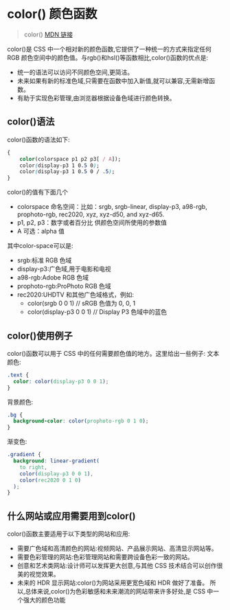 # color() 颜色函数

> color() [MDN 链接](https://developer.mozilla.org/en-US/docs/Web/CSS/color_value/color)

color()是 CSS 中一个相对新的颜色函数,它提供了一种统一的方式来指定任何 RGB 颜色空间中的颜色值。与rgb()和hsl()等函数相比,color()函数的优点是:

- 统一的语法可以访问不同颜色空间,更简洁。
- 未来如果有新的标准色域,只需要在函数中加入新值,就可以兼容,无需新增函数。
- 有助于实现色彩管理,由浏览器根据设备色域进行颜色转换。

## color()语法

color()函数的语法如下:

```css
{
    color(colorspace p1 p2 p3[ / A]);
    color(display-p3 1 0.5 0);
    color(display-p3 1 0.5 0 / .5);
}
```

color()的值有下面几个

- colorspace 命名空间：比如：srgb, srgb-linear, display-p3, a98-rgb, prophoto-rgb, rec2020, xyz, xyz-d50, and xyz-d65.
- p1, p2, p3：数字或者百分比 供颜色空间所使用的参数值
- A 可选：alpha 值

其中color-space可以是:

- srgb:标准 RGB 色域
- display-p3:广色域,用于电影和电视
- a98-rgb:Adobe RGB 色域
- prophoto-rgb:ProPhoto RGB 色域
- rec2020:UHDTV 和其他广色域格式，例如:
  - color(srgb 0 0 1) // sRGB 色值为 0, 0, 1
  - color(display-p3 0 0 1) // Display P3 色域中的蓝色

## color()使用例子

color()函数可以用于 CSS 中的任何需要颜色值的地方。这里给出一些例子: 文本颜色:

```css
.text {
  color: color(display-p3 0 0 1);
}
```

背景颜色:

```css
.bg {
  background-color: color(prophoto-rgb 0 1 0);
}
```

渐变色:

```css
.gradient {
  background: linear-gradient(
    to right,
    color(display-p3 0 0 1),
    color(rec2020 0 1 0)
  );
}
```

## 什么网站或应用需要用到color()

color()函数主要适用于以下类型的网站和应用:

- 需要广色域和高清颜色的网站:视频网站、产品展示网站、高清显示网站等。
- 需要色彩管理的网站:色彩管理网站和需要跨设备色彩一致的网站。
- 创意和艺术类网站:设计师可以发挥更大创意,与其他 CSS 技术结合可以创作很美的视觉效果。
- 未来的 HDR 显示网站:color()为网站采用更宽色域和 HDR 做好了准备。 所以,总体来说,color()为色彩敏感和未来潮流的网站带来许多好处,是 CSS 中一个强大的颜色功能
